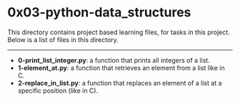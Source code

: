 # 0x03-python-data_structures

This directory contains project based learning files, for tasks in this project.
Below is a list of files in this directory.

---
- **0-print_list_integer.py**:  a function that prints all integers of a list.
- **1-element_at.py**: a function that retrieves an element from a list like in C.
- **2-replace_in_list.py**: a function that replaces an element of a list at a specific position (like in C).
